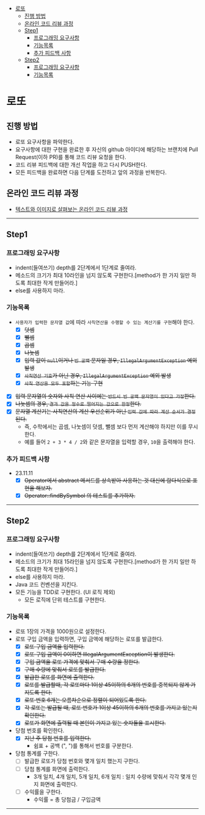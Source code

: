 <!-- TOC -->

* [로또](#로또)
    * [진행 방법](#진행-방법)
    * [온라인 코드 리뷰 과정](#온라인-코드-리뷰-과정)
    * [Step1](#step1)
        * [프로그래밍 요구사항](#프로그래밍-요구사항)
        * [기능목록](#기능목록)
        * [추가 피드백 사항](#추가-피드백-사항)
    * [Step2](#step2)
        * [프로그래밍 요구사항](#프로그래밍-요구사항-1)
        * [기능목록](#기능목록-1)

<!-- TOC -->

# 로또

## 진행 방법

* 로또 요구사항을 파악한다.
* 요구사항에 대한 구현을 완료한 후 자신의 github 아이디에 해당하는 브랜치에 Pull Request(이하 PR)를 통해 코드 리뷰 요청을 한다.
* 코드 리뷰 피드백에 대한 개선 작업을 하고 다시 PUSH한다.
* 모든 피드백을 완료하면 다음 단계를 도전하고 앞의 과정을 반복한다.

## 온라인 코드 리뷰 과정

* [텍스트와 이미지로 살펴보는 온라인 코드 리뷰 과정](https://github.com/next-step/nextstep-docs/tree/master/codereview)

---

## Step1

### 프로그래밍 요구사항

- indent(들여쓰기) depth를 2단계에서 1단계로 줄여라.
- 메소드의 크기가 최대 10라인을 넘지 않도록 구현한다.[method가 한 가지 일만 하도록 최대한 작게 만들어라.]
- else를 사용하지 마라.

### 기능목록

- `사용자가 입력한 문자열 값`에 따라 `사칙연산을 수행할 수 있는 계산기를 구현`해야 한다.
    - [X] ~~덧셈~~
    - [X] ~~뺄셈~~
    - [X] ~~곱셈~~
    - [X] ~~나눗셈~~
    - [X] ~~입력 값이 `null`이거나 `빈 공백` 문자일 경우, `IllegalArgumentException` 예외 발생~~
    - [X] ~~`사칙연산 기호`가 아닌 경우, `IllegalArgumentException` 예외 발생~~
    - [X] ~~`사칙 연산을 모두 포함`하는 기능 구현~~
- [X] ~~입력 문자열의 숫자와 사칙 연산 사이에는 `반드시 빈 공백 문자열이 있다고 가정`한다.~~
- [X] ~~나눗셈의 경우, `결과 값을 정수로 떨어지는 값으로 한정`한다.~~
- [X] ~~문자열 계산기는 사칙연산의 계산 우선순위가 아닌 `입력 값에 따라 계산 순서가 결정`된다.~~
    - 즉, 수학에서는 곱셈, 나눗셈이 덧셈, 뺄셈 보다 먼저 계산해야 하지만 이를 무시한다.
    - 예를 들어 `2 + 3 * 4 / 2`와 같은 문자열을 입력할 경우, `10`을 출력해야 한다.

### 추가 피드백 사항

- 23.11.11
    - [X] ~~Operator에서 abstract 메서드를 상속받아 사용하는 것 대신에 람다식으로 표현을 해보자.~~
    - [X] ~~Operator::findBySymbol 의 테스트를 추가하자.~~

---

## Step2

### 프로그래밍 요구사항

- indent(들여쓰기) depth를 2단계에서 1단계로 줄여라.
- 메소드의 크기가 최대 15라인을 넘지 않도록 구현한다.[method가 한 가지 일만 하도록 최대한 작게 만들어라.]
- else를 사용하지 마라.
- Java 코드 컨벤션을 지킨다.
- 모든 기능을 TDD로 구현한다. (UI 로직 제외)
    - 모든 로직에 단위 테스트를 구현한다.

### 기능목록

- 로또 1장의 가격을 1000원으로 설정한다.
- 로또 구입 금액을 입력하면, 구입 금액에 해당하는 로또를 발급한다.
    - [X] ~~로또 구입 금액을 입력한다.~~
    - [X] ~~로또 구입 금액이 0이하면 IllegalArgumentException이 발생한다.~~
    - [X] ~~구입 금액을 로또 가격에 맞춰서 구매 수량을 정한다.~~
    - [X] ~~구매 수량에 맞춰서 로또를 발급한다.~~
    - [X] ~~발급한 로또를 화면에 출력한다.~~
    - [X] ~~로또를 발급할때, 각 로또마다 1이상 45이하의 6개의 번호를 중복되지 않게 가지도록 한다.~~
    - [X] ~~로또 번호 6개는 오름차순으로 정렬이 되어있도록 한다.~~
    - [X] ~~각 로또는 발급될 때, 로또 번호가 1이상 45이하의 6개의 번호를 가지고 있는지 확인한다.~~
    - [X] ~~로또가 화면에 출력될 때 본인이 가지고 있는 숫자들을 표시한다.~~
- 당첨 번호를 확인한다.
    - [X] ~~지난 주 당첨 번호를 입력한다.~~
        - 쉼표 + 공백 (", ")를 통해서 번호를 구분한다.
- 당첨 통계를 구한다.
    - [ ] 발급한 로또가 당첨 번호와 몇개 일치 했는지 구한다.
    - [ ] 당첨 통계를 화면에 출력한다.
        - 3개 일치, 4개 일치, 5개 일치, 6개 일치 : 일치 수량에 맞춰서 각각 몇개 인지 화면에 출력한다.
    - [ ] 수익률을 구한다.
        - 수익률 = 총 당첨금 / 구입금액

---
